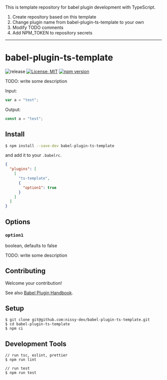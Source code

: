 This is template repository for babel plugin development with TypeScript.

1. Create repository based on this template
2. Change plugin name from babel-plugin-ts-template to your own
3. Modify TODO comments
4. Add NPM_TOKEN to repository secrets

---

# babel-plugin-ts-template

![release](https://github.com/nissy-dev/babel-plugin-ts-template/actions/workflows/release.yml/badge.svg)
[![License: MIT](https://img.shields.io/github/license/nissy-dev/babel-plugin-ts-template.svg)](https://opensource.org/licenses/MIT)
[![npm version](https://badge.fury.io/js/babel-plugin-ts-template.svg)](https://badge.fury.io/js/babel-plugin-ts-template)

TODO: write some description

Input:

```ts
var a = "test";
```

Output:

```ts
const a = "test";
```

## Install

```bash
$ npm install --save-dev babel-plugin-ts-template
```

and add it to your `.babelrc`.

```json
{
  "plugins": [
    [
      "ts-template",
      {
        "option1": true
      }
    ]
  ]
}
```

## Options

### `option1`

boolean, defaults to false

TODO: write some description

## Contributing

Welcome your contribution!

See also [Babel Plugin Handbook](https://github.com/jamiebuilds/babel-handbook/blob/master/translations/en/plugin-handbook.md).

## Setup

```
$ git clone git@github.com:nissy-dev/babel-plugin-ts-template.git
$ cd babel-plugin-ts-template
$ npm ci
```

## Development Tools

```
// run tsc, eslint, prettier
$ npm run lint

// run test
$ npm run test
```
